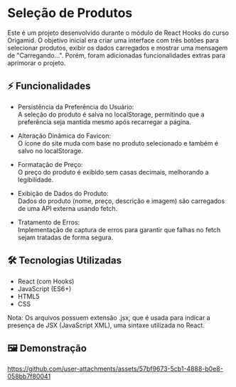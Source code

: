 # Seleção de Produtos
 Este é um projeto desenvolvido durante o módulo de React Hooks do curso Origamid. O objetivo inicial era criar uma interface com três botões para selecionar produtos, exibir os dados carregados e mostrar uma mensagem de "Carregando...". Porém, foram adicionadas funcionalidades extras para aprimorar o projeto.

## ⚡ Funcionalidades
- Persistência da Preferência do Usuário: <br>
A seleção do produto é salva no localStorage, permitindo que a preferência seja mantida mesmo após recarregar a página.

- Alteração Dinâmica do Favicon: <br>
O ícone do site muda com base no produto selecionado e também é salvo no localStorage.

- Formatação de Preço: <br> 
O preço do produto é exibido sem casas decimais, melhorando a legibilidade.

- Exibição de Dados do Produto: <br>
Dados do produto (nome, preço, descrição e imagem) são carregados de uma API externa usando fetch.

- Tratamento de Erros: <br>
Implementação de captura de erros para garantir que falhas no fetch sejam tratadas de forma segura.

## 🛠️ Tecnologias Utilizadas
- React (com Hooks)
- JavaScript (ES6+)
- HTML5
- CSS

Nota: Os arquivos possuem extensão .jsx, que é usada para indicar a presença de JSX (JavaScript XML), uma sintaxe utilizada no React.

## 🖼️ Demonstração

https://github.com/user-attachments/assets/57bf9673-5cb1-4888-b0e8-058bb7f80041
